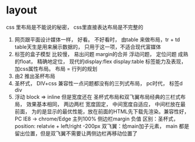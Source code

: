 # layout

css 里布局是不能说的秘密， css里直接表达布局是不完整的

1. 网页跟平面设计媒体一样， 好看。
    不好看时， 由table 来做布局，tr + td
    table天生是用来展示数据的， 只用于这一项，不适合现代富媒体
2. 标签的盒子模型 比较慢， 易出问题 margin的合并 浮动问题， 定位问题
    成熟的float， 精确地定位， 现代的display:flex display:table
    标签能力及表现， 加css属性布局。
    布局 = 行列的规划
3. 由2 推出圣杯布局
4. 圣杯式， DIV+css
    兼容性一点问题都没有的三列式布局， pc时代， 标签d div
5. 浮动 block => inline 但是宽度还在
    圣杯式布局和双飞翼布局经典的三栏式布局， 效果基本相同， 两边两栏 宽度固定， 中间宽度自适应， 中间栏放在最前面， 为的是显示的最优性能，放在前面的HTML先下载先渲染。兼容性好，PC IE8 -> chrome/Edge 主列100% 侧边栏margin 负值
    区别：圣杯式， position: relatvie + left/right -200px
    双飞翼：给main加子元素， main 都是留出位置，但是双飞翼不需要让两侧边栏再移动位置了